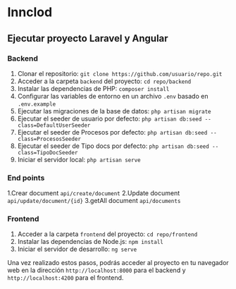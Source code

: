 # Innclod
## Ejecutar proyecto Laravel y Angular

### Backend

1. Clonar el repositorio: `git clone https://github.com/usuario/repo.git`
2. Acceder a la carpeta `backend` del proyecto: `cd repo/backend`
3. Instalar las dependencias de PHP: `composer install`
4. Configurar las variables de entorno en un archivo `.env` basado en `.env.example`
5. Ejecutar las migraciones de la base de datos: `php artisan migrate`
6. Ejecutar el seeder de usuario por defecto: `php artisan db:seed --class=DefaultUserSeeder`
7. Ejecutar el seeder de Procesos por defecto: `php artisan db:seed --class=ProcesosSeeder`
8. Ejecutar el seeder de Tipo docs por defecto: `php artisan db:seed --class=TipoDocSeeder`
9. Iniciar el servidor local: `php artisan serve`

### End points
1.Crear document `api/create/document`
2.Update document `api/update/document/{id}`
3.getAll document `api/documents`

### Frontend

1. Acceder a la carpeta `frontend` del proyecto: `cd repo/frontend`
2. Instalar las dependencias de Node.js: `npm install`
3. Iniciar el servidor de desarrollo: `ng serve`

Una vez realizado estos pasos, podrás acceder al proyecto en tu navegador web en la dirección `http://localhost:8000` para el backend y `http://localhost:4200` para el frontend.

